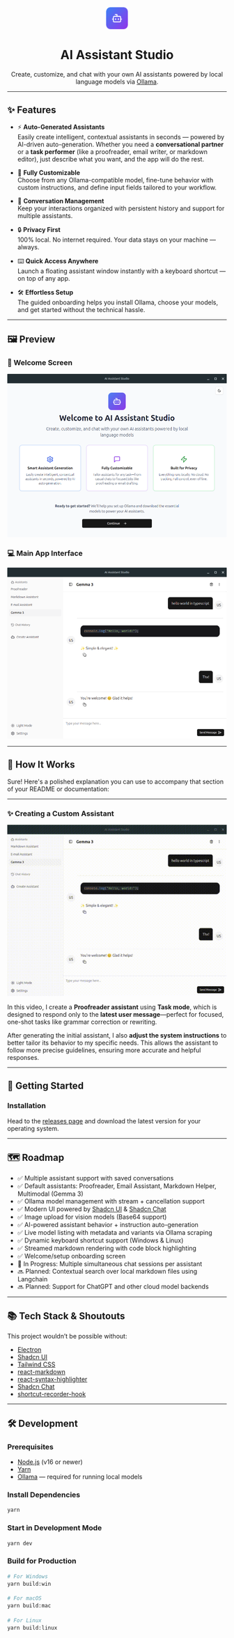 
<p align="center">
  <img src="./build/icon.png" alt="AI Assistant Studio Logo" width="50" />
</p>

<h1 align="center">AI Assistant Studio</h1>

<p align="center">
  Create, customize, and chat with your own AI assistants powered by local language models via <a href="https://ollama.com/">Ollama</a>.
</p>

---

## ✨ Features

- ⚡ **Auto-Generated Assistants**  
  Easily create intelligent, contextual assistants in seconds — powered by AI-driven auto-generation. Whether you need a **conversational partner** or a **task performer** (like a proofreader, email writer, or markdown editor), just describe what you want, and the app will do the rest.

- 🎨 **Fully Customizable**  
  Choose from any Ollama-compatible model, fine-tune behavior with custom instructions, and define input fields tailored to your workflow.

- 💬 **Conversation Management**  
  Keep your interactions organized with persistent history and support for multiple assistants.

- 🔒 **Privacy First**  
  100% local. No internet required. Your data stays on your machine — always.

- ⌨️ **Quick Access Anywhere**  
  Launch a floating assistant window instantly with a keyboard shortcut — on top of any app.

- 🛠 **Effortless Setup**  
  The guided onboarding helps you install Ollama, choose your models, and get started without the technical hassle.

---

## 🖼 Preview

### 🧭 Welcome Screen  
<!-- Insert welcome screen screenshot below -->
![Welcome Screen](public/welcome-page.png)

### 💻 Main App Interface  
<!-- Insert main interface screenshot below -->
![Main Interface](public/chat-interface.png)

---

## 🎥 How It Works

Sure! Here's a polished explanation you can use to accompany that section of your README or documentation:

---

### ✨ Creating a Custom Assistant


![Create Assistant Demo](public/create-assistant.gif)

In this video, I create a **Proofreader assistant** using **Task mode**, which is designed to respond only to the **latest user message**—perfect for focused, one-shot tasks like grammar correction or rewriting.

After generating the initial assistant, I also **adjust the system instructions** to better tailor its behavior to my specific needs. This allows the assistant to follow more precise guidelines, ensuring more accurate and helpful responses.


---

## 🚀 Getting Started

### Installation

Head to the [releases page](https://github.com/gabrielborgesdm/ai-assistant-studio/releases) and download the latest version for your operating system.

---

## 🗺 Roadmap

- ✅ Multiple assistant support with saved conversations  
- ✅ Default assistants: Proofreader, Email Assistant, Markdown Helper, Multimodal (Gemma 3)  
- ✅ Ollama model management with stream + cancellation support  
- ✅ Modern UI powered by [Shadcn UI](https://ui.shadcn.com/) & [Shadcn Chat](https://github.com/jakobhoeg/shadcn-chat)  
- ✅ Image upload for vision models (Base64 support)  
- ✅ AI-powered assistant behavior + instruction auto-generation  
- ✅ Live model listing with metadata and variants via Ollama scraping  
- ✅ Dynamic keyboard shortcut support (Windows & Linux)  
- ✅ Streamed markdown rendering with code block highlighting  
- ✅ Welcome/setup onboarding screen  
- 🔄 In Progress: Multiple simultaneous chat sessions per assistant  
- 🔜 Planned: Contextual search over local markdown files using Langchain  
- 🔜 Planned: Support for ChatGPT and other cloud model backends  

---

## 📚 Tech Stack & Shoutouts

This project wouldn’t be possible without:

- [Electron](https://www.electronjs.org/)
- [Shadcn UI](https://ui.shadcn.com/)
- [Tailwind CSS](https://tailwindcss.com/)
- [react-markdown](https://www.npmjs.com/package/react-markdown)
- [react-syntax-highlighter](https://www.npmjs.com/package/react-syntax-highlighter)
- [Shadcn Chat](https://github.com/jakobhoeg/shadcn-chat)
- [shortcut-recorder-hook](https://github.com/BlazeStorm001/shortcut-recorder-hook)

---

## 🛠 Development

### Prerequisites

- [Node.js](https://nodejs.org/) (v16 or newer)
- [Yarn](https://yarnpkg.com/)
- [Ollama](https://ollama.com/) — required for running local models

### Install Dependencies

```bash
yarn
````

### Start in Development Mode

```bash
yarn dev
```

### Build for Production

```bash
# For Windows
yarn build:win

# For macOS
yarn build:mac

# For Linux
yarn build:linux
```


